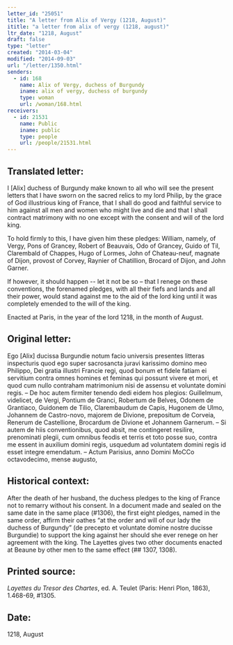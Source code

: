 ```yaml
---
letter_id: "25051"
title: "A letter from Alix of Vergy (1218, August)"
ititle: "a letter from alix of vergy (1218, august)"
ltr_date: "1218, August"
draft: false
type: "letter"
created: "2014-03-04"
modified: "2014-09-03"
url: "/letter/1350.html"
senders:
  - id: 168
    name: Alix of Vergy, duchess of Burgundy
    iname: alix of vergy, duchess of burgundy
    type: woman
    url: /woman/168.html
receivers:
  - id: 21531
    name: Public
    iname: public
    type: people
    url: /people/21531.html
---
```

<h2> Translated letter:</h2>I [Alix] duchess of Burgundy make known to all who will see the present letters that I have sworn on the sacred relics to my lord Philip, by the grace of God illustrious king of France, that I shall do good and faithful service to him against all men and women who might live and die and that I shall contract matrimony with no one except with the consent and will of the lord king.

To hold firmly to this, I have given him these pledges:  William, namely, of Vergy, Pons of Grancey, Robert of Beauvais, Odo of Grancey, Guido of Til, Clarembald of Chappes, Hugo of Lormes, John of Chateau-neuf, magnate of Dijon, provost of Corvey, Raynier of Chatillion, Brocard of Dijon, and John Garner.

If however, it should happen -- let it not be so – that I renege on these conventions, the forenamed pledges, with all their fiefs and lands and all their power, would stand against me to the aid of the lord king until it was completely emended to the will of the king.

Enacted at Paris, in the year of the lord 1218, in the month of August.


<h2 class="mt-4"> Original letter:</h2>Ego [Alix] ducissa Burgundie notum facio universis presentes litteras inspecturis quod ego super sacrosancta juravi karissimo domino meo Philippo, Dei gratia illustri Francie regi, quod bonum et fidele fatiam ei servitium contra omnes homines et feminas qui possunt vivere et mori, et quod cum nullo contraham matrimonium nisi de assensu et voluntate domini regis. – De hoc autem firmiter tenendo dedi eidem hos plegios:  Guillelmum, videlicet, de Vergi, Pontium de Granci, Robertum de Belves, Odonem de Grantiaco, Guidonem de Tilio, Clarembaudum de Capis, Hugonem de Ulmo, Johannem de Castro-novo, majorem de Divione, prepositum de Corveia, Renerum de Castellione, Brocardum de Divione et Johannem Garnerum.  – Si autem de hiis conventionibus, quod absit, me contingeret resilire, prenominati plegii, cum omnibus feodis et terris et toto posse suo, contra me essent in auxilium domini regis, usquedum ad voluntatem domini regis id esset integre emendatum. – Actum Parisius, anno Domini MoCCo octavodecimo, mense augusto,
<h2 class="mt-4"> Historical context:</h2>After the death of her husband, the duchess pledges to the king of France not to remarry without his consent.  In a document made and sealed on the same date in the same place (#1306), the first eight pledges, named in the same order, affirm their oathes “at the order and will of our lady the duchess of Burgundy” (de precepto et voluntate domine nostre ducisse Burgundie) to support the king against her should she ever renege on her agreement with the king. The Layettes gives two other documents enacted at Beaune by other men to the same effect (## 1307, 1308).  <h2 class="mt-4"> Printed source:</h2><p><em>Layettes du Tresor des Chartes</em>, ed. A. Teulet (Paris: Henri Plon, 1863), 1.468-69, #1305.</p><h2 class="mt-4"> Date:</h2>1218, August